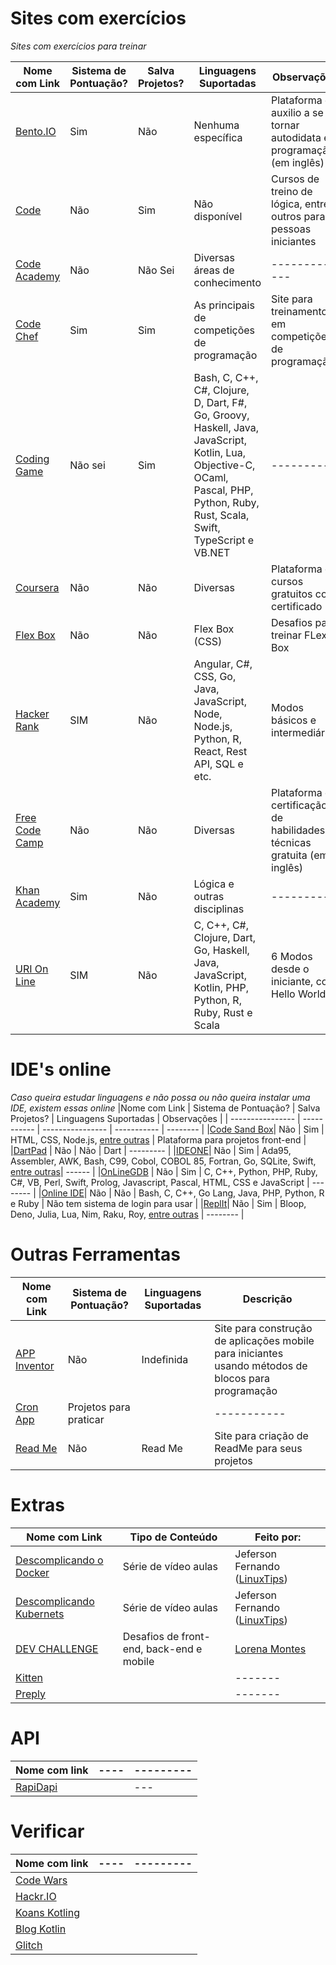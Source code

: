 # Sites com exercícios

*Sites com exercícios para treinar*

|Nome com Link | Sistema de Pontuação? | Salva Projetos?| Linguagens Suportadas | Observações |
| ---------------- | ---------------- |---------- |----------- | -------- |
|[Bento.IO](https://bento.io)| Sim | Não | Nenhuma específica | Plataforma de auxilio a se tornar autodidata em programação (em inglês)|
|[Code](https://code.org)| Não | Sim | Não disponível | Cursos de treino de lógica, entre outros para pessoas iniciantes |
|[Code Academy](https://www.codecademy.com/)| Não | Não Sei| Diversas áreas de conhecimento| -------------|
|[Code Chef](https://www.codechef.com/ide)| Sim | Sim | As principais de competições de programação| Site para treinamento em competições de programação |
|[Coding Game](https://www.codingame.com/start) | Não sei  | Sim | Bash, C, C++, C#, Clojure, D, Dart, F#, Go, Groovy, Haskell, Java, JavaScript, Kotlin, Lua, Objective-C, OCaml, Pascal, PHP, Python, Ruby, Rust, Scala, Swift, TypeScript e VB.NET  | --------- |
|[Coursera](https://www.coursera.org/)| Não | Não | Diversas | Plataforma de cursos gratuitos com certificado |
|[Flex Box](https://flexboxfroggy.com)| Não | Não | Flex Box (CSS) | Desafios para treinar FLex Box | 
|[Hacker Rank](https://www.hackerrank.com)| SIM | Não | Angular, C#, CSS, Go, Java, JavaScript, Node, Node.js, Python, R, React, Rest API, SQL e etc. | Modos básicos e intermediários |
|[Free Code Camp](https://www.freecodecamp.org)| Não | Não | Diversas | Plataforma de certificação de habilidades técnicas gratuita (em inglês) |
|[Khan Academy](https://pt.khanacademy.org) | Sim | Não | Lógica e outras disciplinas | --------- |
|[URI On Line](https://www.urionlinejudge.com.br) | SIM | Não | C, C++, C#, Clojure, Dart, Go, Haskell, Java, JavaScript, Kotlin,  PHP, Python, R, Ruby, Rust e Scala  | 6 Modos desde o iniciante, com Hello World! |


# IDE's online

*Caso queira estudar linguagens e não possa ou não queira instalar uma IDE, existem essas online*
|Nome com Link | Sistema de Pontuação? | Salva Projetos? | Linguagens Suportadas | Observações |
| ---------------- | ----------- | ---------------- | ----------- | -------- |
|[Code Sand Box](https://codesandbox.io)| Não | Sim | HTML, CSS, Node.js, [entre outras](https://codesandbox.io/docs/start) | Plataforma para projetos front-end |
|[DartPad](https://dartpad.dev/) | Não | Não | Dart | --------- |
|[IDEONE](https://ideone.com)| Não | Sim | Ada95, Assembler, AWK, Bash, C99,  Cobol, COBOL 85, Fortran, Go, SQLite, Swift, [entre outras](https://ideone.com/credits)| ------ |
|[OnLineGDB](https://www.onlinegdb.com) | Não | Sim | C, C++, Python, PHP, Ruby, C#, VB, Perl, Swift, Prolog, Javascript, Pascal, HTML, CSS e JavaScript | -------- |
|[Online IDE](https://www.online-ide.com)| Não | Não | Bash, C, C++, Go Lang, Java, PHP, Python, R e Ruby | Não tem sistema de login para usar |
|[ReplIt](https://repl.it/)| Não | Sim | Bloop, Deno, Julia, Lua, Nim, Raku, Roy, [entre outras](https://replit.com/site/about) | -------- |


# Outras Ferramentas

|Nome com Link | Sistema de Pontuação? | Linguagens Suportadas | Descrição |
| ---------------- | --------------------------- | ----------- | -------- |
|[APP Inventor](http://ai2.appinventor.mit.edu/) | Não  | Indefinida | Site para construção de aplicações mobile para iniciantes usando métodos de blocos para programação |
|[Cron App](https://www.cronapp.io/planos) | Projetos para praticar |  | ----------- |
|[Read Me](https://readme.so/editor)| Não | Read Me | Site para criação de ReadMe para seus projetos |

# Extras 

|Nome com Link | Tipo de Conteúdo | Feito por: |
| ------ | -------- | -------- |
|[Descomplicando o Docker](https://www.youtube.com/watch?v=0cDj7citEjE&list=PLf-O3X2-mxDk1MnJsejJwqcrDC5kDtXEb)| Série de vídeo aulas | Jeferson Fernando ([LinuxTips](https://www.linuxtips.io)) |
|[Descomplicando Kubernets](https://www.youtube.com/playlist?list=PLf-O3X2-mxDmXQU-mJVgeaSL7Rtejvv0S)| Série de vídeo aulas | Jeferson Fernando ([LinuxTips](https://www.linuxtips.io)) |
|[DEV CHALLENGE](https://www.devchallenge.com.br/challenges)| Desafios de front-end, back-end e mobile | [Lorena Montes](https://www.linkedin.com/in/lorenagmontes/) |
|[Kitten](https://kitten.code.game)| | ------- |
|[Preply](https://preply.com)| | ------- |

# API
|Nome com link | ----  | --------- |
| ------ | ----- | ------ |
|[RapiDapi](https://rapidapi.com/pt/marketplace)| | ---|

# Verificar

|Nome com link | ----  | --------- |
| ------ | ----- | ------ |
|[Code Wars](https://www.codewars.com/)
|[Hackr.IO](https://hackr.io)
|[Koans Kotling](https://play.kotlinlang.org/koans/Introduction/Hello,%20world!/Task.kt)
|[Blog Kotlin](https://blog.kotlin-academy.com/best-kotlin-free-online-courses-5838cb7063c6)
|[Glitch](https://glitch.com/)


<!-- 
 |  | |  | --------- |
--!>
